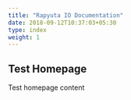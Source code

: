 ```yaml
---
title: "Rapyuta IO Documentation"
date: 2018-09-12T10:37:03+05:30
type: index
weight: 1
---
```


## Test Homepage

Test homepage content
